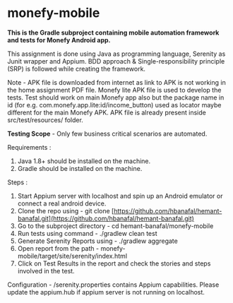 ﻿
# monefy-mobile

**This is the Gradle subproject containing mobile automation framework and tests for Monefy  Android app.**

This assignment is done using Java as programming language, Serenity as Junit wrapper and Appium. BDD approach & Single-responsibility principle (SRP) is followed while creating the framework.

Note - APK file is downloaded from internet as link to APK is not working in the home assignment PDF file. Monefy lite APK file is used to develop the tests. Test should work on main Monefy app also but the package name in id (for e.g. com.monefy.app.lite:id/income_button) used as locator maybe different for the main Monefy APK. APK file is already present inside src/test/resources/ folder.

**Testing Scope** - Only few business critical scenarios are automated. 

Requirements :
1.  Java 1.8+ should be installed on the machine.
2.  Gradle should be installed on the machine.

Steps :
1.  Start  Appium server with localhost and spin up an Android emulator or connect a real android device.  
2. Clone the repo using - git clone  [https://github.com/hbanafal/hemant-banafal.git](https://github.com/hbanafal/hemant-banafal.git)
3.  Go to the subproject directory - cd hemant-banafal/monefy-mobile
4.  Run tests using command - ./gradlew clean test 
5.  Generate Serenity Reports using - ./gradlew aggregate
6.  Open report from the path - monefy-mobile/target/site/serenity/index.html
7.  Click on Test Results in the report and check the stories and steps involved in the test.

Configuration - /serenity.properties contains Appium capabilities. Please update the appium.hub if appium server is not running on localhost.

